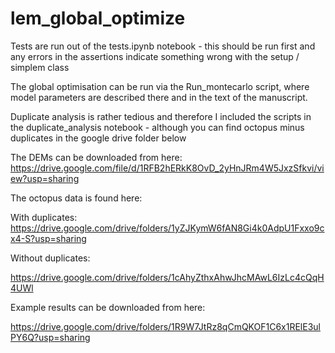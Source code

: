 # lem_global_optimize

Tests are run out of the tests.ipynb notebook - this should be run first and any errors in the assertions indicate something wrong with the setup / simplem class

The global optimisation can be run via the Run_montecarlo script, where model parameters are described there and in the text of the manuscript.

Duplicate analysis is rather tedious and therefore I included the scripts in the duplicate_analysis notebook - although you can find octopus minus duplicates in the google drive folder below

The DEMs can 
be downloaded from here: https://drive.google.com/file/d/1RFB2hERkK8OvD_2yHnJRm4W5JxzSfkvi/view?usp=sharing

The octopus data is found here:

With duplicates: https://drive.google.com/drive/folders/1yZJKymW6fAN8Gi4k0AdpU1Fxxo9cx4-S?usp=sharing

Without duplicates:

https://drive.google.com/drive/folders/1cAhyZthxAhwJhcMAwL6IzLc4cQqH4UWl

Example results can be downloaded from here:

https://drive.google.com/drive/folders/1R9W7JtRz8qCmQKOF1C6x1RElE3ulPY6Q?usp=sharing


